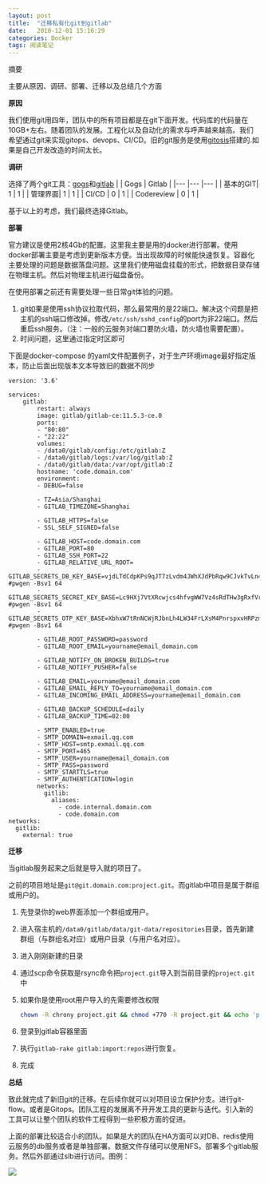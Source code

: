 ```yaml
---
layout: post
title:  "迁移私有化git到gitlab"
date:   2018-12-01 15:16:29
categories: Docker
tags: 阅读笔记
---
```


摘要

主要从原因、调研、部署、迁移以及总结几个方面

**原因**

我们使用git用四年，团队中的所有项目都是在git下面开发。代码库的代码量在10GB+左右。随着团队的发展。工程化以及自动化的需求与呼声越来越高。我们希望通过git来实现gitops、devops、CI/CD。旧的git服务是使用[gitosis](https://github.com/res0nat0r/gitosis)搭建的.如果是自己开发改造的时间太长。

**调研**

选择了两个git工具：[gogs](gogs.io)和[gitlab](gitlab.com)
|       |  Gogs     |   Gitlab    |
|---    |---    |---    |
| 基本的GIT| 1      |  1     |
| 管理界面| 1      |  1     |
| CI/CD   |  0     |   1    |
| Codereview   |   0    |   1    |

基于以上的考虑，我们最终选择Gitlab。

**部署**

官方建议是使用2核4Gb的配置。这里我主要是用的docker进行部署。使用docker部署主要是考虑到更新版本方便。当出现故障的时候能快速恢复。容器化主要处理的问题是数据落盘问题。这里我们使用磁盘挂载的形式，把数据目录存储在物理主机。然后对物理主机进行磁盘备份。

在使用部署之前还有需要处理一些日常git体验的问题。

1. git如果是使用ssh协议拉取代码，那么最常用的是22端口。解决这个问题是把主机的ssh端口修改掉。修改`/etc/ssh/sshd_config`的port为非22端口。然后重启ssh服务。（注：一般的云服务对端口要防火墙，防火墙也需要配置）。
2. 时间问题，这里通过指定时区即可

下面是docker-compose 的yaml文件配置例子，对于生产环境image最好指定版本，防止后面出现版本文本导致旧的数据不同步

```
version: '3.6'

services:
    gitlab:
        restart: always
        image: gitlab/gitlab-ce:11.5.3-ce.0
        ports:
        - "80:80"
        - "22:22"
        volumes:
        - /data0/gitlab/config:/etc/gitlab:Z
        - /data0/gitlab/logs:/var/log/gitlab:Z
        - /data0/gitlab/data:/var/opt/gitlab:Z
        hostname: 'code.domain.com'
        environment:
        - DEBUG=false

        - TZ=Asia/Shanghai
        - GITLAB_TIMEZONE=Shanghai

        - GITLAB_HTTPS=false
        - SSL_SELF_SIGNED=false

        - GITLAB_HOST=code.domain.com
        - GITLAB_PORT=80
        - GITLAB_SSH_PORT=22
        - GITLAB_RELATIVE_URL_ROOT=
        - GITLAB_SECRETS_DB_KEY_BASE=vjdLTdCdpKPs9qJT7zLvdm4JWhXJdPbRqw9CJvkTvLn4K7R3kMF7RqHrVR3rRF4z #pwgen -Bsv1 64
        - GITLAB_SECRETS_SECRET_KEY_BASE=Lc9HXj7VtXRcwjcs4hfvgWW7Vz4sRdTHw3gRxfVrvxNdrJP3qtfJXqz4vRvkNqvK #pwgen -Bsv1 64
        - GITLAB_SECRETS_OTP_KEY_BASE=XbhxW7tRnNCWjRJbnLh4LW34FrLXsM4PnrspxvHRPzmFXdHkzr4fm9H7wv9Wj9jX #pwgen -Bsv1 64

        - GITLAB_ROOT_PASSWORD=password
        - GITLAB_ROOT_EMAIL=yourname@email_domain.com

        - GITLAB_NOTIFY_ON_BROKEN_BUILDS=true
        - GITLAB_NOTIFY_PUSHER=false

        - GITLAB_EMAIL=yourname@email_domain.com
        - GITLAB_EMAIL_REPLY_TO=yourname@email_domain.com
        - GITLAB_INCOMING_EMAIL_ADDRESS=yourname@email_domain.com

        - GITLAB_BACKUP_SCHEDULE=daily
        - GITLAB_BACKUP_TIME=02:00

        - SMTP_ENABLED=true
        - SMTP_DOMAIN=exmail.qq.com
        - SMTP_HOST=smtp.exmail.qq.com
        - SMTP_PORT=465
        - SMTP_USER=yourname@email_domain.com
        - SMTP_PASS=password
        - SMTP_STARTTLS=true
        - SMTP_AUTHENTICATION=login
        networks:
          gitlib:
            aliases:
              - code.internal.domain.com
              - code.domain.com
networks:
  gitlib:
    external: true
```

**迁移**

当gitlab服务起来之后就是导入就的项目了。

之前的项目地址是`git@git.domain.com:project.git`。而gitlab中项目是属于群组或用户的。

1. 先登录你的web界面添加一个群组或用户。
2. 进入宿主机的`/data0/gitlab/data/git-data/repositories`目录，首先新建群组（与群组名对应）或用户目录（与用户名对应）。
3. 进入刚刚新建的目录
4. 通过scp命令获取是rsync命令把`project.git`导入到当前目录的`project.git`中
5. 如果你是使用root用户导入的先需要修改权限

   ```bash
   chown -R chrony project.git && chmod +770 -R project.git && echo 'project migrate done'
   ```
5. 登录到gitlab容器里面
6.  执行`gitlab-rake gitlab:import:repos`进行恢复。
7.  完成

**总结**

致此就完成了新旧git的迁移。在后续你就可以对项目设立保护分支。进行git-flow。或者是Gitops。团队工程的发展离不开开发工具的更新与迭代。引入新的工具可以让整个团队的软件工程得到一些积极方面的促进。

上面的部署比较适合小的团队。如果是大的团队在HA方面可以对DB、redis使用云服务的db服务或者是单独部署。数据文件存储可以使用NFS。部署多个gitlab服务。然后外部通过slb进行访问。图例：

![](https://ws3.sinaimg.cn/large/006tNbRwgy1fy0l1rkz40j313u0tydi6.jpg)